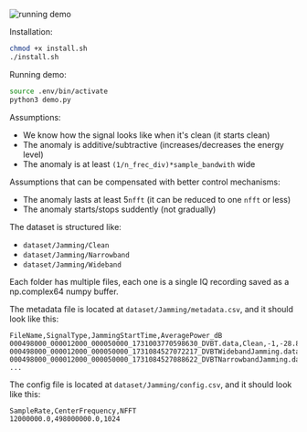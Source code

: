 
![running demo](demo.gif)

Installation:
```bash
chmod +x install.sh
./install.sh
```

Running demo:
```bash
source .env/bin/activate
python3 demo.py
```


Assumptions:
- We know how the signal looks like when it's clean (it starts clean)
- The anomaly is additive/subtractive (increases/decreases the energy level)
- The anomaly is at least `(1/n_frec_div)*sample_bandwith` wide


Assumptions that can be compensated with better control mechanisms:
- The anomaly lasts at least 5`nfft` (it can be reduced to one `nfft` or less)
- The anomaly starts/stops suddently (not gradually)

The dataset is structured like:
- `dataset/Jamming/Clean`
- `dataset/Jamming/Narrowband`
- `dataset/Jamming/Wideband`

Each folder has multiple files, each one is a single IQ recording saved as a np.complex64 numpy buffer.

The metadata file is located at `dataset/Jamming/metadata.csv`, and it should look like this:
```
FileName,SignalType,JammingStartTime,AveragePower_dB
000498000_000012000_000050000_1731003770598630_DVBT.data,Clean,-1,-28.867297172546387
000498000_000012000_000050000_1731084527072217_DVBTWidebandJamming.data,Wideband,18671,-28.867297172546387
000498000_000012000_000050000_1731084527088622_DVBTNarrowbandJamming.data,Narrowband,18671,-28.867297172546387
...
``` 

The config file is located at `dataset/Jamming/config.csv`, and it should look like this:
```
SampleRate,CenterFrequency,NFFT
12000000.0,498000000.0,1024
```